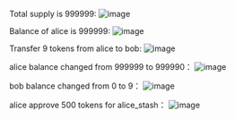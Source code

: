 Total supply is 999999:
![image](https://github.com/wuxuman/erc20/assets/6595148/f7b488c5-9995-499a-9868-cc1dbfa014ef)

Balance of alice is 999999:
![image](https://github.com/wuxuman/erc20/assets/6595148/4d7a238b-34ae-4aa3-af73-13915a35406b)

Transfer 9 tokens from alice to bob:
![image](https://github.com/wuxuman/erc20/assets/6595148/08343041-ea84-42ef-8dc7-acfbcd09872e)

alice balance changed from 999999 to 999990：
![image](https://github.com/wuxuman/erc20/assets/6595148/28649bb4-ebe1-4415-a84c-3630d861b719)

bob balance changed from 0 to 9：
![image](https://github.com/wuxuman/erc20/assets/6595148/afb22ab3-5bcb-4160-af28-4e107656d56f)

alice approve 500 tokens for alice_stash：
![image](https://github.com/wuxuman/erc20/assets/6595148/e6825c92-80b1-466b-84e0-8df30869740a)


